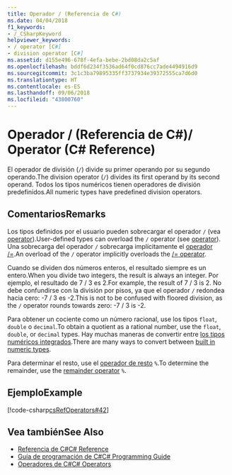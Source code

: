 ```yaml
---
title: Operador / (Referencia de C#)
ms.date: 04/04/2018
f1_keywords:
- /_CSharpKeyword
helpviewer_keywords:
- / operator [C#]
- division operator [C#]
ms.assetid: d155e496-678f-4efa-bebe-2bd08da2c5af
ms.openlocfilehash: bddf6d234f3536ad64f0cd876cc7ade4494916d9
ms.sourcegitcommit: 3c1c3ba79895335ff3737934e39372555ca7d6d0
ms.translationtype: HT
ms.contentlocale: es-ES
ms.lasthandoff: 09/06/2018
ms.locfileid: "43800760"
---
```

# <a name="-operator-c-reference"></a><span data-ttu-id="f20a7-102">Operador / (Referencia de C#)</span><span class="sxs-lookup"><span data-stu-id="f20a7-102">/ Operator (C# Reference)</span></span>
<span data-ttu-id="f20a7-103">El operador de división (`/`) divide su primer operando por su segundo operando.</span><span class="sxs-lookup"><span data-stu-id="f20a7-103">The division operator (`/`) divides its first operand by its second operand.</span></span> <span data-ttu-id="f20a7-104">Todos los tipos numéricos tienen operadores de división predefinidos.</span><span class="sxs-lookup"><span data-stu-id="f20a7-104">All numeric types have predefined division operators.</span></span>
  
## <a name="remarks"></a><span data-ttu-id="f20a7-105">Comentarios</span><span class="sxs-lookup"><span data-stu-id="f20a7-105">Remarks</span></span>  
 <span data-ttu-id="f20a7-106">Los tipos definidos por el usuario pueden sobrecargar el operador `/` (vea [operator](../../../csharp/language-reference/keywords/operator.md)).</span><span class="sxs-lookup"><span data-stu-id="f20a7-106">User-defined types can overload the `/` operator (see [operator](../../../csharp/language-reference/keywords/operator.md)).</span></span> <span data-ttu-id="f20a7-107">Una sobrecarga del operador `/` sobrecarga implícitamente el [operador /=](division-assignment-operator.md).</span><span class="sxs-lookup"><span data-stu-id="f20a7-107">An overload of the `/` operator implicitly overloads the [/= operator](division-assignment-operator.md).</span></span>  
  
 <span data-ttu-id="f20a7-108">Cuando se dividen dos números enteros, el resultado siempre es un entero.</span><span class="sxs-lookup"><span data-stu-id="f20a7-108">When you divide two integers, the result is always an integer.</span></span> <span data-ttu-id="f20a7-109">Por ejemplo, el resultado de 7 / 3 es 2.</span><span class="sxs-lookup"><span data-stu-id="f20a7-109">For example, the result of 7 / 3 is 2.</span></span> <span data-ttu-id="f20a7-110">No debe confundirse con la división por pisos, ya que el operador `/` redondea hacia cero: -7 / 3 es -2.</span><span class="sxs-lookup"><span data-stu-id="f20a7-110">This is not to be confused with floored division, as the `/` operator rounds towards zero: -7 / 3 is -2.</span></span>  
  
 <span data-ttu-id="f20a7-111">Para obtener un cociente como un número racional, use los tipos `float`, `double` o `decimal`.</span><span class="sxs-lookup"><span data-stu-id="f20a7-111">To obtain a quotient as a rational number, use the `float`, `double`, or `decimal` types.</span></span> <span data-ttu-id="f20a7-112">Hay muchas maneras de convertir entre [los tipos numéricos integrados](../../../csharp/language-reference/keywords/reference-tables-for-types.md).</span><span class="sxs-lookup"><span data-stu-id="f20a7-112">There are many ways to convert between [built in numeric types](../../../csharp/language-reference/keywords/reference-tables-for-types.md).</span></span>  
  
 <span data-ttu-id="f20a7-113">Para determinar el resto, use el [operador de resto](../../../csharp/language-reference/operators/remainder-operator.md) `%`.</span><span class="sxs-lookup"><span data-stu-id="f20a7-113">To determine the remainder, use the [remainder operator](../../../csharp/language-reference/operators/remainder-operator.md) `%`.</span></span>  
  
## <a name="example"></a><span data-ttu-id="f20a7-114">Ejemplo</span><span class="sxs-lookup"><span data-stu-id="f20a7-114">Example</span></span>  
 [!code-csharp[csRefOperators#42](../../../csharp/language-reference/operators/codesnippet/CSharp/division-operator_1.cs)]  
  
## <a name="see-also"></a><span data-ttu-id="f20a7-115">Vea también</span><span class="sxs-lookup"><span data-stu-id="f20a7-115">See Also</span></span>

- [<span data-ttu-id="f20a7-116">Referencia de C#</span><span class="sxs-lookup"><span data-stu-id="f20a7-116">C# Reference</span></span>](../../../csharp/language-reference/index.md)  
- [<span data-ttu-id="f20a7-117">Guía de programación de C#</span><span class="sxs-lookup"><span data-stu-id="f20a7-117">C# Programming Guide</span></span>](../../../csharp/programming-guide/index.md)  
- [<span data-ttu-id="f20a7-118">Operadores de C#</span><span class="sxs-lookup"><span data-stu-id="f20a7-118">C# Operators</span></span>](../../../csharp/language-reference/operators/index.md)
